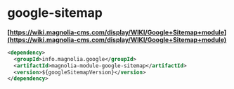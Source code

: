 # google-sitemap

__[https://wiki.magnolia-cms.com/display/WIKI/Google+Sitemap+module](https://wiki.magnolia-cms.com/display/WIKI/Google+Sitemap+module)__

``` xml
<dependency> 
  <groupId>info.magnolia.google</groupId>
  <artifactId>magnolia-module-google-sitemap</artifactId>
  <version>${googleSitemapVersion}</version>
</dependency>
```